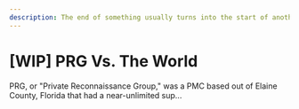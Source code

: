 ```yaml
---
description: The end of something usually turns into the start of another.
---
```


# \[WIP\] PRG Vs. The World

PRG, or "Private Reconnaissance Group," was a PMC based out of Elaine County, Florida that had a near-unlimited sup...

